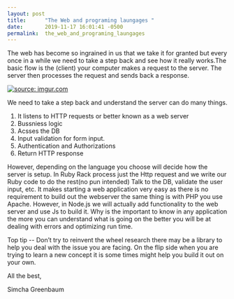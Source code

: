 ```yaml
---
layout: post
title:      "The Web and programing laungages "
date:       2019-11-17 16:01:41 -0500
permalink:  the_web_and_programing_laungages
---
```



The web has become so ingrained in us that we take it for granted but every once in a while we need to take a step back and see how it really works.The basic flow is the (client) your computer makes a request to the server. The server then processes the request and sends back a response. 

<a href="https://imgur.com/XTrE74B"><img src="https://i.imgur.com/XTrE74B.png" title="source: imgur.com" /></a>


We need   to take a step back and understand the server can do many things.
1. It listens to  HTTP requests or better known as a web server
2. Bussniess logic
3. Acsses the DB 
4. Input validation for form input.
5. Authentication and Authorizations
6. Return HTTP response 



However, depending on the language you choose will decide how the server is setup. In Ruby Rack process just the Http request and we write our Ruby code to do the rest(no pun intended)  Talk to the DB, validate the user input, etc. It makes starting a web application very easy as there is no requirement to build out the webserver the same thing is with PHP  you use Apache. However, in Node.js we will actually add functionality to the web server and use Js to build it. Why is the important to know in any application the more you can understand what is going on the better you will be at dealing with errors and optimizing run time.


Top tip -- Don’t try to reinvent the wheel research there may be a library to help you deal with the issue you are facing. On the flip side when you are trying to learn a new concept it is some times might help you build it out on your own.

All the best,

Simcha Greenbaum

